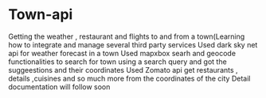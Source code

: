 # Town-api
Getting the weather , restaurant and flights to and from a town(Learning how to integrate and manage several third party services
Used dark sky net api for weather forecast in a town
Used mapxbox searh and geocode functionalities to search for town using a search query and got the suggeestions and their coordinates
Used Zomato api get restaurants , details ,cuisines and so much more from the coordinates of the city
Detail documentation will follow soon

